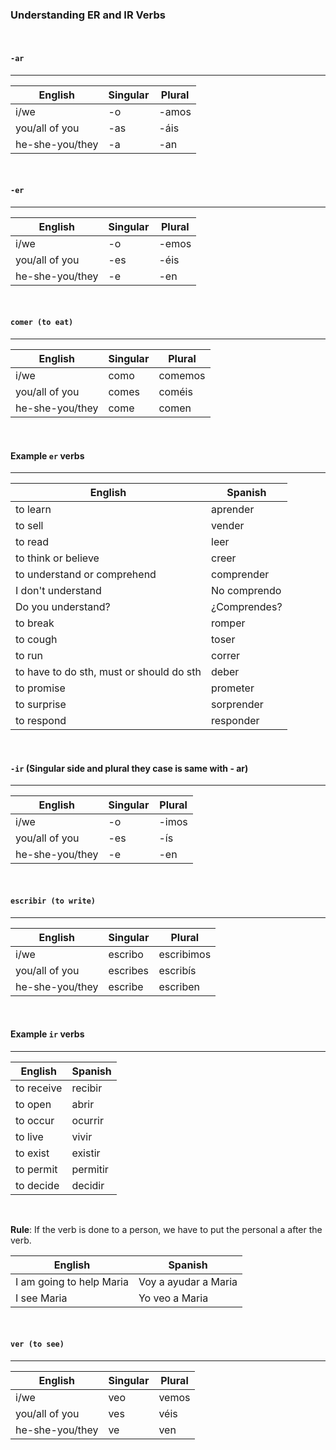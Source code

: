 ### Understanding ER and IR Verbs

</br> 

#### `-ar`
-------------

English            | Singular  | Plural
-------------------|---------- | -------------
i/we               | -o        | -amos
you/all of you     | -as       | -áis
he-she-you/they    | -a        | -an

</br> 

#### `-er`
-------------

English            | Singular  | Plural
-------------------|---------- | -------------
i/we               | -o        | -emos
you/all of you     | -es       | -éis
he-she-you/they    | -e        | -en

</br> 

#### `comer (to eat)`
-------------

English            | Singular  | Plural
-------------------|---------- | -------------
i/we               | como      | comemos
you/all of you     | comes     | coméis
he-she-you/they    | come      | comen


</br> 

#### Example `er` verbs
-------------

English             | Spanish            
------------------- | ---------------------------
to learn            | aprender
to sell             | vender
to read             | leer
to think or believe | creer 
to understand or comprehend | comprender
I don't understand  | No comprendo
Do you understand?  | ¿Comprendes?
to break            | romper
to cough            | toser
to run              | correr
to have to do sth, must or should do sth | deber
to promise          | prometer
to surprise         | sorprender
to respond          | responder


</br> 

#### `-ir` (Singular side and plural they case is same with - ar)
-------------

English            | Singular  | Plural
-------------------|---------- | -------------
i/we               | -o        | -imos
you/all of you     | -es       | -ís
he-she-you/they    | -e        | -en
 
</br> 

#### `escribir (to write)`
-------------

English            | Singular  | Plural
-------------------|---------- | -------------
i/we               | escribo   | escribimos
you/all of you     | escribes  | escribís
he-she-you/they    | escribe   | escriben

</br> 

#### Example `ir` verbs
-------------

English             | Spanish            
------------------- | ---------------------------
to receive          | recibir
to open             | abrir
to occur            | ocurrir
to live             | vivir
to exist            | existir
to permit           | permitir
to decide           | decidir

</br> 

**Rule**: If the verb is done to a person, we have to put the personal a after the verb.

English             | Spanish            
------------------- | ---------------------------
I am going to help Maria  | Voy a ayudar a Maria
I see Maria        | Yo veo a Maria


</br> 

#### `ver (to see)`
-------------

English            | Singular  | Plural
-------------------|---------- | -------------
i/we               | veo       | vemos
you/all of you     | ves       | véis
he-she-you/they    | ve        | ven